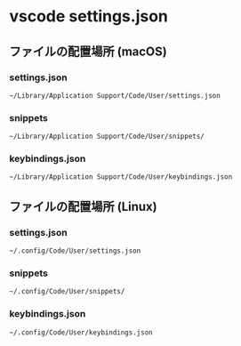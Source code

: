 # vscode settings.json

## ファイルの配置場所 (macOS)
### settings.json
`~/Library/Application Support/Code/User/settings.json`

### snippets
`~/Library/Application Support/Code/User/snippets/`

### keybindings.json
`~/Library/Application Support/Code/User/keybindings.json`


## ファイルの配置場所 (Linux)
### settings.json
`~/.config/Code/User/settings.json`

### snippets
`~/.config/Code/User/snippets/`

### keybindings.json
`~/.config/Code/User/keybindings.json`
